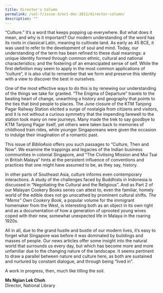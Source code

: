 ```yaml
---
title: Director's Column
permalink: /vol-7/issue-3/oct-dec-2011/director-column/
description: ""
---
```

“Culture.” It’s a word that keeps popping up everywhere. But what does it mean, and why is it important? Our modern understanding of the word has its roots in classical Latin, meaning to cultivate land. As early as 45 BCE, it was used to refer to the development of soul and mind. Today, our understanding of the term has been refined to these dual meanings: a unique identity formed through common ethnic, cultural and national characteristics; and the fostering of an emancipated sense of self. While the first definition may seem to apply in the most common applications of “culture”, it is also vital to remember that we form and preserve this identity with a view to discover the best in ourselves.

One of the most effective ways to do this is by renewing our understanding of the things we take for granted. “The Enigma of Departure” travels to the beating heart of change, unearthing a history and geography that points to the ties that bind people to places. The June closure of the KTM Tanjong Pagar Railway Station elicited a surge of nostalgia from citizens and visitors, and it is not without a curious symmetry that the impending farewell to the station took many on new journeys. Many made the trek to say goodbye to KTM Tanjong Pagar itself, yet others were taken back to memories of childhood train rides, while younger Singaporeans were given the occasion to indulge their imagination of a romantic past.

This issue of *BiblioAsia* offers you such passages to “Culture, Then and Now”. We examine the trappings and legacies of the Indian business communities in colonial Singapore, and “The Civilising Mission and Mui Tsai in British Malaya” hints at the persistent influence of conventions and practices that one might have assumed to be, as they say, history.

In other parts of Southeast Asia, culture informs even contemporary interactions. A study of the challenges faced by Buddhists in Indonesia is discussed in “Negotiating the Cultural and the Religious”. And as Part 2 of our Malayan Cookery Books series can attest to, even the familiar, homely world of the edible does not go unscathed by prominent cultural shifts. *The “Mems” Own Cookery Book*, a popular volume for the immigrant homemaker from the West, is interesting both as an object in its own right and as a documentation of how a generation of uprooted young wives coped with their new, somewhat unexpected life in Malaya in the roaring 1920s.

All in all, due to the grand hustle and bustle of our modern lives, it’s easy to forget what Singapore was before it was dominated by buildings and masses of people. Our news articles offer some insight into the natural world that surrounds us every day, but which has become more and more unfamiliar due to the changing nature of the landscape. It seems pertinent to draw a parallel between nature and culture here, as both are sustained and nurtured by constant dialogue, and through being “lived in”.

A work in progress, then, much like tilling the soil.

**Ms Ngian Lek Choh**<br>Director, National Library